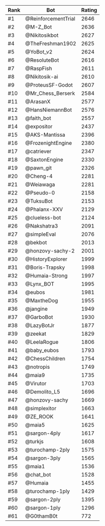 Rank|Bot|Rating
---|---|---
#1|@ReinforcementTrial|2646
#2|@M-Z_Bot|2636
#3|@Nikitosikbot|2627
#4|@TheFreshman1902|2625
#5|@YoBot_v2|2624
#6|@ResoluteBot|2616
#7|@RaspFish|2611
#8|@Nikitosik-ai|2610
#9|@ProteusSF-Godot|2607
#10|@Mr_Chess_Berserk|2584
#11|@ArasanX|2577
#12|@HansNiemannBot|2576
#13|@faith_bot|2557
#14|@expositor|2437
#15|@AKS-Mantissa|2396
#16|@FrozenightEngine|2380
#17|@catriever|2347
#18|@SaxtonEngine|2330
#19|@pawn_git|2326
#20|@Cheng-4|2281
#21|@Weiawaga|2281
#22|@Pseudo-0|2158
#23|@TuksuBot|2153
#24|@Phalanx-XXV|2129
#25|@clueless-bot|2124
#26|@Nakshatra3|2091
#27|@simpleEval|2076
#28|@bekbot|2013
#29|@honzovy-sachy-2|2001
#30|@HistoryExplorer|1999
#31|@Boris-Trapsky|1998
#32|@Humaia-Strong|1997
#33|@Lynx_BOT|1995
#34|@eubos|1981
#35|@MaxtheDog|1955
#36|@jangine|1949
#37|@GarboBot|1930
#38|@LazyBotJr|1877
#39|@zeekat|1829
#40|@LeelaRogue|1806
#41|@baby_eubos|1793
#42|@ChessChildren|1754
#43|@notropis|1749
#44|@maia9|1735
#45|@Virutor|1703
#46|@Demolito_L5|1696
#47|@honzovy-sachy|1669
#48|@simplexitor|1663
#49|@ZE_ROOK|1641
#50|@maia5|1625
#51|@sargon-4ply|1617
#52|@turkjs|1608
#53|@turochamp-2ply|1575
#54|@sargon-3ply|1565
#55|@maia1|1536
#56|@chat_bot|1528
#57|@Humaia|1455
#58|@turochamp-1ply|1429
#59|@sargon-2ply|1395
#60|@sargon-1ply|1296
#61|@G0thamB0t|772
